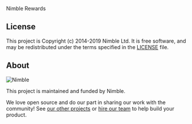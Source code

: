 Nimble Rewards

## License

This project is Copyright (c) 2014-2019 Nimble Ltd. It is free software,
and may be redistributed under the terms specified in the [LICENSE] file.

[LICENSE]: /LICENSE

## About

![Nimble](https://camo.githubusercontent.com/f5ad7452590948996bc7cbf43fc964726dd825ef/68747470733a2f2f6173736574732e6e696d626c6568712e636f2f6c6f676f2f6461726b2f6c6f676f2d6461726b2d746578742d3136302e706e67)

This project is maintained and funded by Nimble.

We love open source and do our part in sharing our work with the community!
See [our other projects][community] or [hire our team][hire] to help build your product.

[community]: https://github.com/nimblehq
[hire]: https://nimblehq.co
